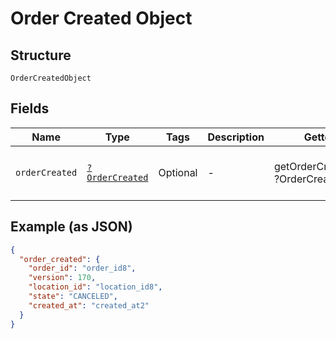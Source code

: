 
# Order Created Object

## Structure

`OrderCreatedObject`

## Fields

| Name | Type | Tags | Description | Getter | Setter |
|  --- | --- | --- | --- | --- | --- |
| `orderCreated` | [`?OrderCreated`](/doc/models/order-created.md) | Optional | - | getOrderCreated(): ?OrderCreated | setOrderCreated(?OrderCreated orderCreated): void |

## Example (as JSON)

```json
{
  "order_created": {
    "order_id": "order_id8",
    "version": 170,
    "location_id": "location_id8",
    "state": "CANCELED",
    "created_at": "created_at2"
  }
}
```

